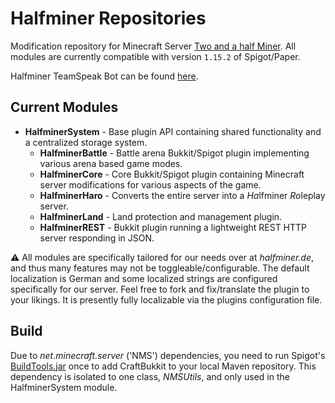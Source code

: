 # Halfminer Repositories
Modification repository for Minecraft Server [Two and a half Miner](https://halfminer.de).
All modules are currently compatible with version ``1.15.2`` of Spigot/Paper.

Halfminer TeamSpeak Bot can be found [here](https://github.com/Kakifrucht/HalfminerBot).

## Current Modules
- **HalfminerSystem** - Base plugin API containing shared functionality and a centralized storage system.
  - **HalfminerBattle** - Battle arena Bukkit/Spigot plugin implementing various arena based game modes.
  - **HalfminerCore** - Core Bukkit/Spigot plugin containing Minecraft server modifications for various aspects of the game.
  - **HalfminerHaro** - Converts the entire server into a *Ha*lfminer *Ro*leplay server.
  - **HalfminerLand** - Land protection and management plugin.
  - **HalfminerREST** - Bukkit plugin running a lightweight REST HTTP server responding in JSON.

:warning: All modules are specifically tailored for our needs over at *halfminer.de*, and thus many features 
may not be toggleable/configurable. The default localization is German and some localized strings are configured 
specifically for our server. Feel free to fork and fix/translate the plugin to your likings. 
It is presently fully localizable via the plugins configuration file.

## Build
Due to *net.minecraft.server* ('NMS') dependencies, you need to run 
Spigot's [BuildTools.jar](https://www.spigotmc.org/wiki/buildtools) once to add CraftBukkit to your 
local Maven repository. This dependency is isolated to one class, *NMSUtils*, and only used in the HalfminerSystem module.

